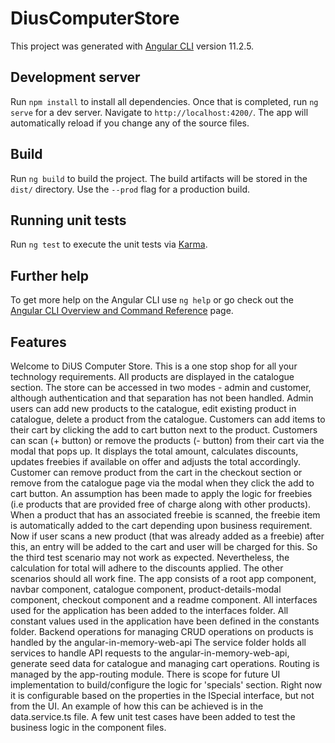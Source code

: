 # DiusComputerStore

This project was generated with [Angular CLI](https://github.com/angular/angular-cli) version 11.2.5.

## Development server

Run `npm install` to install all dependencies. Once that is completed, run `ng serve` for a dev server. Navigate to `http://localhost:4200/`. The app will automatically reload if you change any of the source files.

## Build

Run `ng build` to build the project. The build artifacts will be stored in the `dist/` directory. Use the `--prod` flag for a production build.

## Running unit tests

Run `ng test` to execute the unit tests via [Karma](https://karma-runner.github.io).

## Further help

To get more help on the Angular CLI use `ng help` or go check out the [Angular CLI Overview and Command Reference](https://angular.io/cli) page.

## Features

Welcome to DiUS Computer Store. This is a one stop shop for all your technology requirements.
All products are displayed in the catalogue section.
The store can be accessed in two modes - admin and customer, although authentication and that separation has not been handled.
Admin users can add new products to the catalogue, edit existing product in catalogue, delete a product from the catalogue.
Customers can add items to their cart by clicking the add to cart button next to the product.
Customers can scan (+ button) or remove the products (- button) from their cart via the modal that pops up.
It displays the total amount, calculates discounts, updates freebies if available on offer and adjusts the total accordingly.
Customer can remove product from the cart in the checkout section or remove from the catalogue page via the modal when they click the add to cart button.
An assumption has been made to apply the logic for freebies (i.e products that are provided free of charge along with other products).
When a product that has an associated freebie is scanned, the freebie item is automatically added to the cart depending upon business requirement.
Now if user scans a new product (that was already added as a freebie) after this, an entry will be added to the cart and user will be charged for this.
So the third test scenario may not work as expected. Nevertheless, the calculation for total will adhere to the discounts applied.
The other scenarios should all work fine.
The app consists of a root app component, navbar component, catalogue component, product-details-modal component, checkout component and a readme component.
All interfaces used for the application has been added to the interfaces folder.
All constant values used in the application have been defined in the constants folder.
Backend operations for managing CRUD operations on products is handled by the angular-in-memory-web-api
The service folder holds all services to handle API requests to the angular-in-memory-web-api, generate seed data for catalogue and managing cart operations.
Routing is managed by the app-routing module.
There is scope for future UI implementation to build/configure the logic for 'specials' section.
Right now it is configurable based on the properties in the ISpecial interface, but not from the UI.
An example of how this can be achieved is in the data.service.ts file.
A few unit test cases have been added to test the business logic in the component files.